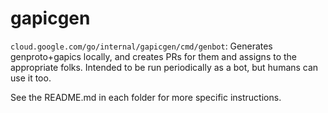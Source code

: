 # gapicgen

`cloud.google.com/go/internal/gapicgen/cmd/genbot`: Generates genproto+gapics
locally, and creates PRs for them and assigns to the appropriate folks.
Intended to be run periodically as a bot, but humans can use it too.

See the README.md in each folder for more specific instructions.
